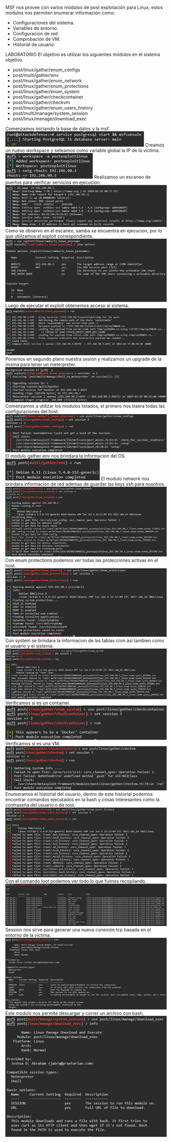 MSF nos provee con varios módulos de post explotación para Linux, estos módulos nos permiten enumerar información como:
- Configuraciones del sistema.
- Variables de entorno.
- Configuracion de red.
- Comprobación de VM.
- Historial de usuario.

LABORATORIO
El objetivo es utilizar los siguientes módulos en el sistema objetivo.
- post/linux/gather/enum_configs
- post/multi/gather/env
- post/linux/gather/enum_network
- post/linux/gather/enum_protections
- post/linux/gather/enum_system
- post/linux/gather/checkcontainer
- post/linux/gather/checkvm
- post/linux/gather/enum_users_history
- post/multi/manage/system_session
- post/linux/manage/download_exec

Comenzamos iniciando la base de datos y la msf.
![](../../../Images/Pasted%20image%2020240228213225.png)
Creamos un nuevo workspace y seteamos como variable global la IP de la victima.
![](../../../Images/Pasted%20image%2020240228213303.png)
Realizamos un escaneo de puertos para verificar servicios en ejecucion.
![](../../../Images/Pasted%20image%2020240228213347.png)
Como se observo en el escaneo, samba se encuentra en ejecucion, por lo que utiilzamos el exploit correspondiente.
![](../../../Images/Pasted%20image%2020240228213422.png)
Luego de ejecutar el exploit obtenemos acceso al sistema.
![](../../../Images/Pasted%20image%2020240228213445.png)
Ponemos en segundo plano nuestra sesion y realizamos un upgrade de la misma para tener un meterpreter.
![](../../../Images/Pasted%20image%2020240228213525.png)
Comenzamos a utilizar los modulos listados, el primero nos traera todas las configuraciones del host.
![](../../../Images/Pasted%20image%2020240228213657.png)
El modulo gather env nos brindara la informacion del OS.
![](../../../Images/Pasted%20image%2020240228213857.png)
El modulo network nos brindara informacion de red ademas de guardar las keys ssh para nosotros.
![](../../../Images/Pasted%20image%2020240228213935.png)
Con enum protections podemos ver todas las protecciones activas en el host.
![](../../../Images/Pasted%20image%2020240228214027.png)
Con system se brindara la informacion de las tablas cron asi tambien como el usuario y el sistema.
![](../../../Images/Pasted%20image%2020240228214114.png)
Verificamos si es un container.
![](../../../Images/Pasted%20image%2020240228214158.png)
Verificamos si es una VM.
![](../../../Images/Pasted%20image%2020240228214224.png)
Enumeramos el historial del usuario, dentro de este historial podemos encontrar comandos ejecutados en la bash y cosas interesantes como la contraseña del usuario o de root.
![](../../../Images/Pasted%20image%2020240228214336.png)
Con el comando loot podemos ver todo lo que fuimos recopilando.
![](../../../Images/Pasted%20image%2020240228214408.png)
Session nos sirve para generar una nueva conexión tcp basada en el entorno de la victima.
![](../../../Images/Pasted%20image%2020240228214510.png)
Este modulo nos permite descargar y correr un archivo con bash,
![](../../../Images/Pasted%20image%2020240228214635.png)

